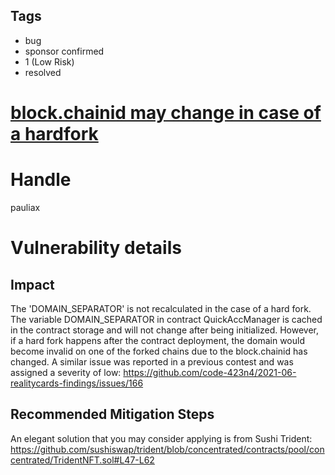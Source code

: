 ## Tags

- bug
- sponsor confirmed
- 1 (Low Risk)
- resolved

# [block.chainid may change in case of a hardfork](https://github.com/code-423n4/2021-10-ambire-findings/issues/55) 

# Handle

pauliax


# Vulnerability details

## Impact
The 'DOMAIN_SEPARATOR' is not recalculated in the case of a hard fork. The variable DOMAIN_SEPARATOR in contract QuickAccManager is cached in the contract storage and will not change after being initialized. However, if a hard fork happens after the contract deployment, the domain would become invalid on one of the forked chains due to the block.chainid has changed. 
A similar issue was reported in a previous contest and was assigned a severity of low: https://github.com/code-423n4/2021-06-realitycards-findings/issues/166

## Recommended Mitigation Steps
An elegant solution that you may consider applying is from Sushi Trident: https://github.com/sushiswap/trident/blob/concentrated/contracts/pool/concentrated/TridentNFT.sol#L47-L62

